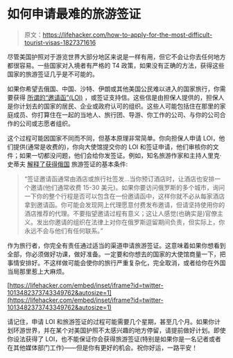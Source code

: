# 如何申请最难的旅游签证

> 原文：<https://lifehacker.com/how-to-apply-for-the-most-difficult-tourist-visas-1827371616>

尽管美国护照对于游览世界大部分地区来说是一样有用，但它不会让你去任何地方都很容易。一些国家对入境者有严格的 T4 政策，如果没有正确的方法，获得这些国家的旅游签证几乎是不可能的。



如果你希望去俄国、中国、沙特、伊朗或其他美国公民难以进入的国家旅行，你需要获得 [所谓的“邀请函”(LOI)](https://thelawdictionary.org/article/what-are-visa-letters-of-invitation/) ，或签证支持信。这些信是由担保人提供的，担保人是你计划去的国家的居民、企业或政府认可的组织。这些人可能包括住在那里的家庭成员、你打算住在一起的当地人、旅行团、导游、你工作的公司、与你的公司合作的公司或志愿者组织。

这个过程可能因国家不同而不同，但基本原理非常简单。你向担保人申请 LOI，他们提供(通常是收费的)，你向大使馆提交你的 LOI 和签证申请，他们审核你的文件；如果一切都没问题，他们会给你发签证。例如，知名旅游作家和主持人里克·史蒂夫 [解释了获得俄国](https://www.ricksteves.com/europe/russia/how-to-get-a-russian-visa) 旅游签证的基本条件:

> “签证邀请函通常由酒店或旅行社签发...当你预订酒店时，让酒店也安排一个邀请(他们通常收费 15-30 美元)。如果你要访问俄罗斯的多个城市，询问一下你的整个行程是否可以包含在一份邀请函中，这样你就不必从每家酒店拿到邀请函。你可能会发现网上代理愿意付费发布邀请，但请坚持使用你的酒店推荐的代理。不要指望邀请过程有意义；这让人感觉(也确实是)官僚主义。发出你邀请的组织在法律上对你在俄罗斯逗留期间负责，但实际上，你永远不会与他们有任何联系。”

作为旅行者，你完全有责任通过适当的渠道申请旅游签证。这意味着如果你想看到全部，你必须做好功课，做好准备。一定要和你想去的国家的大使馆商量一下，把事情安排好。不这样做可能会使你的旅行严重复杂化，完全取消，或者给你在外国当局那里惹上大麻烦。

 [https://lifehacker.com/embed/inset/iframe?id=twitter-1013482373743349762&autosize=1](https://lifehacker.com/embed/inset/iframe?id=twitter-1013482373743349762&autosize=1) 

请记住，申请 LOI 和旅游签证的过程可能需要几个星期，甚至几个月。如果你计划环游世界，并在某个对美国护照不太感兴趣的地方停留，请提前做好计划。即使你设法获得了 LOI，也不能保证你会获得旅游签证(特别是如果你是一名记者或者在其他媒体部门工作)——但是你有更好的机会。祝你好运，一路平安！
